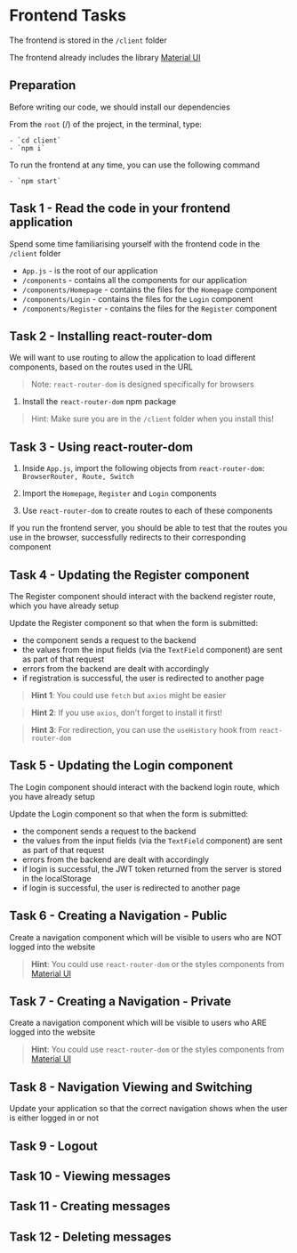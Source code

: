 # Frontend Tasks

The frontend is stored in the `/client` folder

The frontend already includes the library [Material UI](https://material-ui.com/)

## Preparation

Before writing our code, we should install our dependencies

From the `root` (/) of the project, in the terminal, type:

    - `cd client`
    - `npm i`

To run the frontend at any time, you can use the following command

    - `npm start`

## Task 1 - Read the code in your frontend application

Spend some time familiarising yourself with the frontend code in the `/client` folder

- `App.js` - is the root of our application
- `/components` - contains all the components for our application
- `/components/Homepage` - contains the files for the `Homepage` component
- `/components/Login` - contains the files for the `Login` component
- `/components/Register` - contains the files for the `Register` component

## Task 2 - Installing react-router-dom

We will want to use routing to allow the application to load different components, based on the routes used in the URL

> Note: `react-router-dom` is designed specifically for browsers

1. Install the `react-router-dom` npm package

> Hint: Make sure you are in the `/client` folder when you install this!

## Task 3 - Using react-router-dom

1. Inside `App.js`, import the following objects from `react-router-dom`: `BrowserRouter, Route, Switch`

2. Import the `Homepage`, `Register` and `Login` components

2. Use `react-router-dom` to create routes to each of these components

If you run the frontend server, you should be able to test that the routes you use in the browser, successfully redirects to their corresponding component

## Task 4 - Updating the Register component

The Register component should interact with the backend register route, which you have already setup

Update the Register component so that when the form is submitted:

- the component sends a request to the backend
- the values from the input fields (via the `TextField` component) are sent as part of that request
- errors from the backend are dealt with accordingly
- if registration is successful, the user is redirected to another page

> **Hint 1**: You could use `fetch` but `axios` might be easier

> **Hint 2**: If you use `axios`, don't forget to install it first!

> **Hint 3**: For redirection, you can use the `useHistory` hook from `react-router-dom`

## Task 5 - Updating the Login component

The Login component should interact with the backend login route, which you have already setup

Update the Login component so that when the form is submitted:

- the component sends a request to the backend
- the values from the input fields (via the `TextField` component) are sent as part of that request
- errors from the backend are dealt with accordingly
- if login is successful, the JWT token returned from the server is stored in the localStorage
- if login is successful, the user is redirected to another page

## Task 6 - Creating a Navigation - Public

Create a navigation component which will be visible to users who are NOT logged into the website

> **Hint**: You could use `react-router-dom` or the styles components from [Material UI](https://material-ui.com/components/links/)

## Task 7 - Creating a Navigation - Private

Create a navigation component which will be visible to users who ARE logged into the website

> **Hint**: You could use `react-router-dom` or the styles components from [Material UI](https://material-ui.com/components/links/)

## Task 8 - Navigation Viewing and Switching

Update your application so that the correct navigation shows when the user is either logged in or not

## Task 9 - Logout

## Task 10 - Viewing messages

## Task 11 - Creating messages

## Task 12 - Deleting messages
